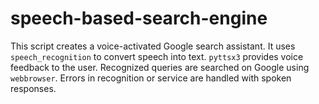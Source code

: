 # speech-based-search-engine
This script creates a voice-activated Google search assistant.   It uses `speech_recognition` to convert speech into text.   `pyttsx3` provides voice feedback to the user.   Recognized queries are searched on Google using `webbrowser`.   Errors in recognition or service are handled with spoken responses.
